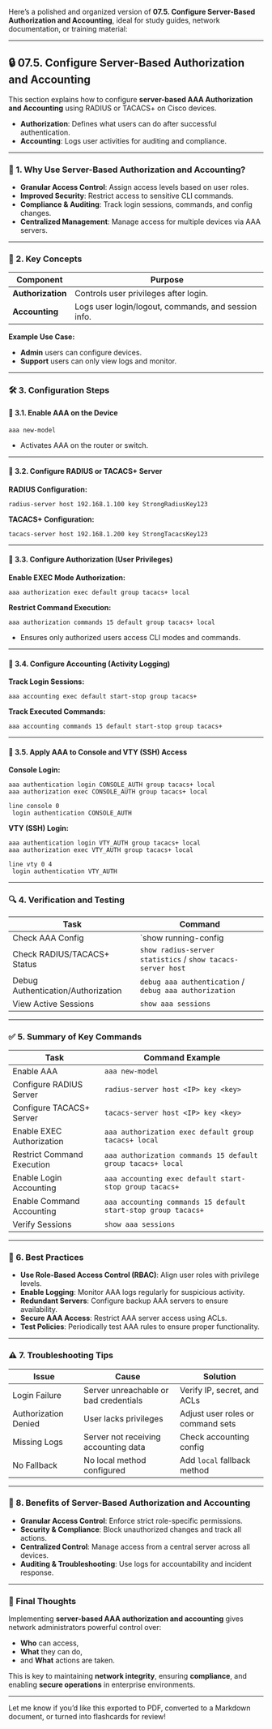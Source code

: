 Here’s a polished and organized version of **07.5. Configure Server-Based Authorization and Accounting**, ideal for study guides, network documentation, or training material:

---

## 🔒 07.5. Configure Server-Based Authorization and Accounting

This section explains how to configure **server-based AAA Authorization and Accounting** using RADIUS or TACACS+ on Cisco devices.  
- **Authorization**: Defines what users can do after successful authentication.  
- **Accounting**: Logs user activities for auditing and compliance.

---

### 🌟 1. Why Use Server-Based Authorization and Accounting?

- **Granular Access Control**: Assign access levels based on user roles.
- **Improved Security**: Restrict access to sensitive CLI commands.
- **Compliance & Auditing**: Track login sessions, commands, and config changes.
- **Centralized Management**: Manage access for multiple devices via AAA servers.

---

### 🔑 2. Key Concepts

| **Component**   | **Purpose** |
|------------------|-------------|
| **Authorization** | Controls user privileges after login. |
| **Accounting**    | Logs user login/logout, commands, and session info. |

**Example Use Case:**
- **Admin** users can configure devices.
- **Support** users can only view logs and monitor.

---

### 🛠️ 3. Configuration Steps

#### 📌 3.1. Enable AAA on the Device
```shell
aaa new-model
```
- Activates AAA on the router or switch.

---

#### 📌 3.2. Configure RADIUS or TACACS+ Server

**RADIUS Configuration:**
```shell
radius-server host 192.168.1.100 key StrongRadiusKey123
```

**TACACS+ Configuration:**
```shell
tacacs-server host 192.168.1.200 key StrongTacacsKey123
```

---

#### 📌 3.3. Configure Authorization (User Privileges)

**Enable EXEC Mode Authorization:**
```shell
aaa authorization exec default group tacacs+ local
```

**Restrict Command Execution:**
```shell
aaa authorization commands 15 default group tacacs+ local
```
- Ensures only authorized users access CLI modes and commands.

---

#### 📌 3.4. Configure Accounting (Activity Logging)

**Track Login Sessions:**
```shell
aaa accounting exec default start-stop group tacacs+
```

**Track Executed Commands:**
```shell
aaa accounting commands 15 default start-stop group tacacs+
```

---

#### 📌 3.5. Apply AAA to Console and VTY (SSH) Access

**Console Login:**
```shell
aaa authentication login CONSOLE_AUTH group tacacs+ local
aaa authorization exec CONSOLE_AUTH group tacacs+ local

line console 0
 login authentication CONSOLE_AUTH
```

**VTY (SSH) Login:**
```shell
aaa authentication login VTY_AUTH group tacacs+ local
aaa authorization exec VTY_AUTH group tacacs+ local

line vty 0 4
 login authentication VTY_AUTH
```

---

### 🔍 4. Verification and Testing

| **Task** | **Command** |
|----------|-------------|
| Check AAA Config | `show running-config | include aaa` |
| Check RADIUS/TACACS+ Status | `show radius-server statistics` / `show tacacs-server host` |
| Debug Authentication/Authorization | `debug aaa authentication` / `debug aaa authorization` |
| View Active Sessions | `show aaa sessions` |

---

### ✅ 5. Summary of Key Commands

| **Task** | **Command Example** |
|----------|----------------------|
| Enable AAA | `aaa new-model` |
| Configure RADIUS Server | `radius-server host <IP> key <key>` |
| Configure TACACS+ Server | `tacacs-server host <IP> key <key>` |
| Enable EXEC Authorization | `aaa authorization exec default group tacacs+ local` |
| Restrict Command Execution | `aaa authorization commands 15 default group tacacs+ local` |
| Enable Login Accounting | `aaa accounting exec default start-stop group tacacs+` |
| Enable Command Accounting | `aaa accounting commands 15 default start-stop group tacacs+` |
| Verify Sessions | `show aaa sessions` |

---

### 🔐 6. Best Practices

- **Use Role-Based Access Control (RBAC)**: Align user roles with privilege levels.
- **Enable Logging**: Monitor AAA logs regularly for suspicious activity.
- **Redundant Servers**: Configure backup AAA servers to ensure availability.
- **Secure AAA Access**: Restrict AAA server access using ACLs.
- **Test Policies**: Periodically test AAA rules to ensure proper functionality.

---

### ⚠️ 7. Troubleshooting Tips

| **Issue** | **Cause** | **Solution** |
|-----------|-----------|--------------|
| Login Failure | Server unreachable or bad credentials | Verify IP, secret, and ACLs |
| Authorization Denied | User lacks privileges | Adjust user roles or command sets |
| Missing Logs | Server not receiving accounting data | Check accounting config |
| No Fallback | No local method configured | Add `local` fallback method |

---

### 🌟 8. Benefits of Server-Based Authorization and Accounting

- **Granular Access Control**: Enforce strict role-specific permissions.
- **Security & Compliance**: Block unauthorized changes and track all actions.
- **Centralized Control**: Manage access from a central server across all devices.
- **Auditing & Troubleshooting**: Use logs for accountability and incident response.

---

### 🚀 Final Thoughts

Implementing **server-based AAA authorization and accounting** gives network administrators powerful control over:
- **Who** can access,
- **What** they can do,
- and **What** actions are taken.

This is key to maintaining **network integrity**, ensuring **compliance**, and enabling **secure operations** in enterprise environments.

---

Let me know if you’d like this exported to PDF, converted to a Markdown document, or turned into flashcards for review!